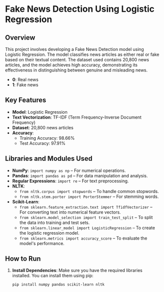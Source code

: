 # Fake News Detection Using Logistic Regression

## Overview

This project involves developing a Fake News Detection model using Logistic Regression. The model classifies news articles as either real or fake based on their textual content. The dataset used contains 20,800 news articles, and the model achieves high accuracy, demonstrating its effectiveness in distinguishing between genuine and misleading news.
- **0**: Real news
- **1**: Fake news

## Key Features

- **Model**: Logistic Regression
- **Text Vectorization**: TF-IDF (Term Frequency-Inverse Document Frequency)
- **Dataset**: 20,800 news articles
- **Accuracy**:
  - Training Accuracy: 98.66%
  - Test Accuracy: 97.91%

## Libraries and Modules Used

- **NumPy**: `import numpy as np` – For numerical operations.
- **Pandas**: `import pandas as pd` – For data manipulation and analysis.
- **Regular Expressions**: `import re` – For text preprocessing.
- **NLTK**: 
  - `from nltk.corpus import stopwords` – To handle common stopwords.
  - `from nltk.stem.porter import PorterStemmer` – For stemming words.
- **Scikit-Learn**: 
  - `from sklearn.feature_extraction.text import TfidfVectorizer` – For converting text into numerical feature vectors.
  - `from sklearn.model_selection import train_test_split` – To split the data into training and test sets.
  - `from sklearn.linear_model import LogisticRegression` – To create the logistic regression model.
  - `from sklearn.metrics import accuracy_score` – To evaluate the model's performance.

## How to Run

1. **Install Dependencies**: Make sure you have the required libraries installed. You can install them using pip:
   ```bash
   pip install numpy pandas scikit-learn nltk